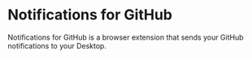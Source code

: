 # Notifications for GitHub
Notifications for GitHub is a browser extension that sends your GitHub notifications to your Desktop.
